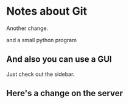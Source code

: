 # Notes about Git

Another change.

and a small python program


## And also you can use a GUI

Just check out the sidebar.

## Here's a change on the server
